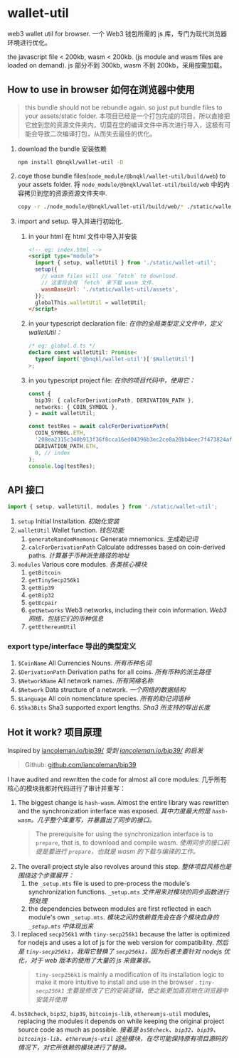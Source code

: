 # wallet-util

web3 wallet util for browser.
一个 Web3 钱包所需的 js 库，专门为现代浏览器环境进行优化。

the javascript file < 200kb, wasm < 200kb. (js module and wasm files are loaded on demand).
js 部分不到 300kb, wasm 不到 200kb，采用按需加载。

## How to use in browser 如何在浏览器中使用

> this bundle should not be rebundle again. so just put bundle files to your assets/static folder.
> 本项目已经是一个打包完成的项目，所以直接把它放到您的资源文件夹内，切莫在您的编译文件中再次进行导入，这极有可能会导致二次编译打包，从而失去最佳的优化。

1. download the bundle 安装依赖
   ```bash
   npm install @bnqkl/wallet-util -D
   ```
1. coye those bundle files(`node_module/@bnqkl/wallet-util/build/web`) to your assets folder. 将 `node_module/@bnqkl/wallet-util/build/web` 中的内容拷贝到您的资源资源文件夹中.
   ```bash
   copy -r ./node_module/@bnqkl/wallet-util/build/web/* ./static/wallet-util/
   ```
1. import and setup. 导入并进行初始化.

   1. in your html 在 html 文件中导入并安装

      ```html
      <!-- eg: index.html -->
      <script type="module">
        import { setup, walletUtil } from './static/wallet-util';
        setup({
          // wasm files will use `fetch` to download.
          // 这里将会用 `fetch` 来下载 wasm 文件.
          wasmBaseUrl: './static/wallet-util/assets',
        });
        globalThis.walletUtil = walletUtil;
      </script>
      ```

   1. in your typescript declaration file: _在你的全局类型定义文件中，定义 walletUtil：_

      ```ts
      /* eg: global.d.ts */
      declare const walletUtil: Promise<
        typeof import('@bnqkl/wallet-util')['$WalletUtil']
      >;
      ```

   1. in you typescript project file: _在你的项目代码中，使用它：_

      ```ts
      const {
        bip39: { calcForDerivationPath, DERIVATION_PATH },
        networks: { COIN_SYMBOL },
      } = await walletUtil;

      const testRes = await calcForDerivationPath(
        COIN_SYMBOL.ETH,
        '208ea2315c340b913f36f8cca16ed04396b3ec2ce0a20bb4eec7f473824af7a32217161f65f93901dd9ebaf2d3b090cee46355b853f513dff8e75f3a4f5245f6',
        DERIVATION_PATH.ETH,
        0, // index
      );
      console.log(testRes);
      ```

## API 接口

```ts
import { setup, walletUtil, modules } from './static/wallet-util';
```

1. `setup` Initial Installation. _初始化安装_
1. `walletUtil` Wallet function. _钱包功能_
   1. `generateRandomMnemonic` Generate mnemonics. _生成助记词_
   1. `calcForDerivationPath` Calculate addresses based on coin-derived paths. _计算基于币种派生路径的地址_
1. `modules` Various core modules. _各类核心模块_
   1. `getBitcoin`
   1. `getTinySecp256k1`
   1. `getBip39`
   1. `getBip32`
   1. `getEcpair`
   1. `getNetworks` Web3 networks, including their coin information. _Web3 网络，包括它们的币种信息_
   1. `getEthereumUtil`

### export type/interface 导出的类型定义

1. `$CoinName` All Currencies Nouns. _所有币种名词_
1. `$DerivationPath` Derivation paths for all coins. _所有币种的派生路径_
1. `$NetworkName` All network names. _所有网络名称_
1. `$Network` Data structure of a network. _一个网络的数据结构_
1. `$Language` All coin nomenclature species. _所有的助记词语种_
1. `$Sha3Bits` Sha3 supported export lengths. _Sha3 所支持的导出长度_

## Hot it work? 项目原理

Inspired by [iancoleman.io/bip39/](iancoleman.io/bip39/) _受到 [iancoleman.io/bip39/](iancoleman.io/bip39/) 的启发_

> Github: [github.com/iancoleman/bip39](https://github.com/iancoleman/bip39)

I have audited and rewritten the code for almost all core modules:
几乎所有核心的模块我都对代码进行了审计并重写：

1. The biggest change is `hash-wasm`. Almost the entire library was rewritten and the synchronization interface was exposed.
   _其中力度最大的是 `hash-wasm`。几乎整个库重写，并暴露出了同步的接口。_
   > The prerequisite for using the synchronization interface is to `prepare`, that is, to download and compile wasm. _使用同步的接口前提是要进行 `prepare`，也就是 wasm 的下载与编译的工作。_
1. The overall project style also revolves around this step. _整体项目风格也是围绕这个步骤展开：_
   1. the `_setup.mts` file is used to pre-process the module's synchronization functions. `_setup.mts` _文件用来对模块的同步函数进行预处理_
   1. the dependencies between modules are first reflected in each module's own `_setup.mts`. _模块之间的依赖首先会在各个模块自身的 `_setup.mts` 中体现出来_
1. I replaced `secp256k1` with `tiny-secp256k1` because the latter is optimized for nodejs and uses a lot of js for the web version for compatibility. _然后是 `tiny-secp256k1`，我用它替换了 `secp256k1`，因为后者主要针对 nodejs 优化，对于 web 版本的使用了大量的 js 来做兼容。_
   > `tiny-secp256k1` is mainly a modification of its installation logic to make it more intuitive to install and use in the browser
   > . _`tiny-secp256k1` 主要是修改了它的安装逻辑，使之能更加直观地在浏览器中安装并使用_
1. `bs58check`, `bip32`, `bip39`, `bitcoinjs-lib`, `ethereumjs-util` modules, replacing the modules it depends on while keeping the original project source code as much as possible. _接着是 `bs58check`、`bip32`、`bip39`、`bitcoinjs-lib`、`ethereumjs-util` 这些模块，在尽可能保持原有项目源码的情况下，对它所依赖的模块进行了替换。_
